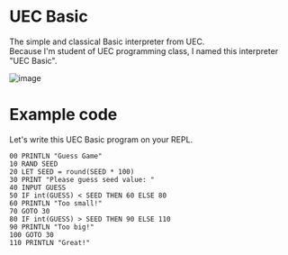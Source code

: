 # UEC Basic
The simple and classical Basic interpreter from UEC.<br>
Because I'm student of UEC programming class, I named this interpreter "UEC Basic".

![image](https://github.com/KajizukaTaichi/UEC-Basic/assets/122075081/48772166-ddbd-459c-a6a8-a311de90e0db)

# Example code
Let's write this UEC Basic program on your REPL.
```basic
00 PRINTLN "Guess Game"
10 RAND SEED
20 LET SEED = round(SEED * 100)
30 PRINT "Please guess seed value: "
40 INPUT GUESS
50 IF int(GUESS) < SEED THEN 60 ELSE 80
60 PRINTLN "Too small!"
70 GOTO 30
80 IF int(GUESS) > SEED THEN 90 ELSE 110
90 PRINTLN "Too big!"
100 GOTO 30
110 PRINTLN "Great!"
```
